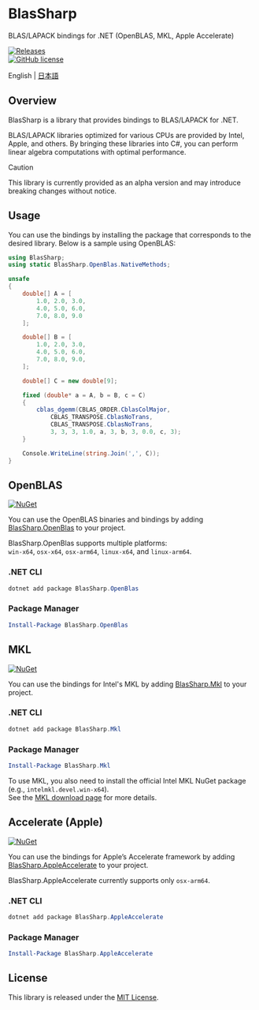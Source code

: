 # BlasSharp
 BLAS/LAPACK bindings for .NET (OpenBLAS, MKL, Apple Accelerate)

[![Releases](https://img.shields.io/github/release/nuskey8/BlasSharp.svg)](https://github.com/nuskey8/BlasSharp/releases)  
[![GitHub license](https://img.shields.io/github/license/nuskey8/BlasSharp.svg)](./LICENSE)

English | [日本語](./README_JA.md)

## Overview

BlasSharp is a library that provides bindings to BLAS/LAPACK for .NET.

BLAS/LAPACK libraries optimized for various CPUs are provided by Intel, Apple, and others. By bringing these libraries into C#, you can perform linear algebra computations with optimal performance.

> [!CAUTION]
> This library is currently provided as an alpha version and may introduce breaking changes without notice.

## Usage

You can use the bindings by installing the package that corresponds to the desired library. Below is a sample using OpenBLAS:

```cs
using BlasSharp;
using static BlasSharp.OpenBlas.NativeMethods;

unsafe
{
    double[] A = [
        1.0, 2.0, 3.0,
        4.0, 5.0, 6.0,
        7.0, 8.0, 9.0
    ];

    double[] B = [
        1.0, 2.0, 3.0,
        4.0, 5.0, 6.0,
        7.0, 8.0, 9.0,
    ];

    double[] C = new double[9];

    fixed (double* a = A, b = B, c = C)
    {
        cblas_dgemm(CBLAS_ORDER.CblasColMajor,
            CBLAS_TRANSPOSE.CblasNoTrans,
            CBLAS_TRANSPOSE.CblasNoTrans,
            3, 3, 3, 1.0, a, 3, b, 3, 0.0, c, 3);
    }

    Console.WriteLine(string.Join(',', C));
}
```

## OpenBLAS

[![NuGet](https://img.shields.io/nuget/v/BlasSharp.OpenBlas.svg)](https://www.nuget.org/packages/BlasSharp.OpenBlas)

You can use the OpenBLAS binaries and bindings by adding [BlasSharp.OpenBlas](https://www.nuget.org/packages/BlasSharp.OpenBlas/) to your project.

BlasSharp.OpenBlas supports multiple platforms:  
`win-x64`, `osx-x64`, `osx-arm64`, `linux-x64`, and `linux-arm64`.

### .NET CLI

```ps1
dotnet add package BlasSharp.OpenBlas
```

### Package Manager

```ps1
Install-Package BlasSharp.OpenBlas
```

## MKL

[![NuGet](https://img.shields.io/nuget/v/BlasSharp.Mkl.svg)](https://www.nuget.org/packages/BlasSharp.Mkl)

You can use the bindings for Intel's MKL by adding [BlasSharp.Mkl](https://www.nuget.org/packages/BlasSharp.Mkl/) to your project.

### .NET CLI

```ps1
dotnet add package BlasSharp.Mkl
```

### Package Manager

```ps1
Install-Package BlasSharp.Mkl
```

To use MKL, you also need to install the official Intel MKL NuGet package (e.g., `intelmkl.devel.win-x64`).  
See the [MKL download page](https://www.intel.com/content/www/us/en/developer/tools/oneapi/onemkl-download.html?operatingsystem=windows&windows-install=nuget) for more details.

## Accelerate (Apple)

[![NuGet](https://img.shields.io/nuget/v/BlasSharp.AppleAccelerate.svg)](https://www.nuget.org/packages/BlasSharp.AppleAccelerate)

You can use the bindings for Apple’s Accelerate framework by adding [BlasSharp.AppleAccelerate](https://www.nuget.org/packages/BlasSharp.AppleAccelerate/) to your project.

BlasSharp.AppleAccelerate currently supports only `osx-arm64`.

### .NET CLI

```ps1
dotnet add package BlasSharp.AppleAccelerate
```

### Package Manager

```ps1
Install-Package BlasSharp.AppleAccelerate
```

## License

This library is released under the [MIT License]((./LICENSE)).